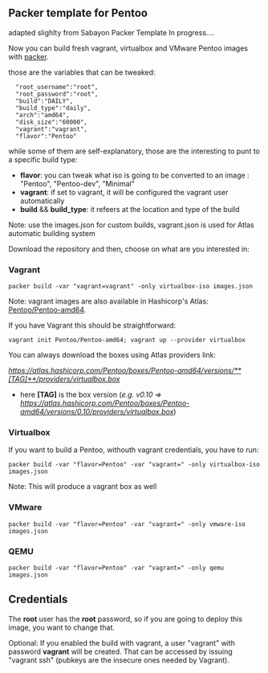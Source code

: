 ## Packer template for Pentoo
adapted slighlty from Sabayon Packer Template
In progress.... 

Now you can build fresh vagrant, virtualbox and VMware Pentoo images with [packer](https://packer.io/).

those are the variables that can be tweaked:

      "root_username":"root",
      "root_password":"root",
      "build":"DAILY", 
      "build_type":"daily",
      "arch":"amd64",
      "disk_size":"60000",
      "vagrant":"vagrant",
      "flavor":"Pentoo"

while some of them are self-explanatory, those are the interesting to punt to a specific build type:

* **flavor**: you can tweak what iso is going to be converted to an image : "Pentoo", "Pentoo-dev", "Minimal"
* **vagrant**: if set to vagrant, it will be configured the vagrant user automatically
* **build** && **build_type**: it refeers at the location and type of the build

Note: use the images.json for custom builds, vagrant.json is used for Atlas automatic building system

Download the repository and then, choose on what are you interested in:

### Vagrant

    packer build -var "vagrant=vagrant" -only virtualbox-iso images.json

Note: vagrant images are also available in Hashicorp's Atlas: [Pentoo/Pentoo-amd64](https://atlas.hashicorp.com/Pentoo/boxes/Pentoo-amd64). 

If you have Vagrant this should be straightforward:

	vagrant init Pentoo/Pentoo-amd64; vagrant up --provider virtualbox

You can always download the boxes using Atlas providers link:

 *https://atlas.hashicorp.com/Pentoo/boxes/Pentoo-amd64/versions/**[TAG]**/providers/virtualbox.box*

* here **[TAG]** is the box version (*e.g. v0.10 =>  https://atlas.hashicorp.com/Pentoo/boxes/Pentoo-amd64/versions/0.10/providers/virtualbox.box*)


### Virtualbox

If you want to build a Pentoo, withouth vagrant credentials, you have to run:

	packer build -var "flavor=Pentoo" -var "vagrant=" -only virtualbox-iso images.json

Note: This will produce a vagrant box as well

### VMware

    packer build -var "flavor=Pentoo" -var "vagrant=" -only vmware-iso images.json


### QEMU

    packer build -var "flavor=Pentoo" -var "vagrant=" -only qemu images.json


## Credentials

The **root** user has the **root** password, so if you are going to deploy this image, you want to change that.

Optional:
If you enabled the build with vagrant, a user "vagrant" with password **vagrant** will be created. That can be accessed by issuing "vagrant ssh" (pubkeys are the insecure ones needed by Vagrant).
